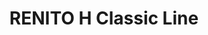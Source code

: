 --- 
title  : "RENITO H Classic Line "
category   : "Chiseling mortising units for CNC machines"
headline   : " "
short_desc : "Chisel mortising unit  "
long_desc : " "
img   : "/images/000wh04200120_renito-h_komplett.png"
series : "/benz/wood/woodtoolingtechnologies/chiseling/"
link : "renitoh"
---